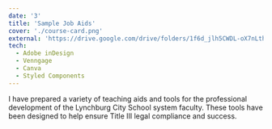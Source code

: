 ```yaml
---
date: '3'
title: 'Sample Job Aids'
cover: './course-card.png'
external: 'https://drive.google.com/drive/folders/1f6d_jlh5CWDL-oX7nLthlxxCg1pSdONL'
tech:
  - Adobe inDesign
  - Venngage
  - Canva
  - Styled Components
---
```


I have prepared a variety of teaching aids and tools for the professional development of the Lynchburg City School system faculty. These tools have been designed to help ensure Title III legal compliance and success.
